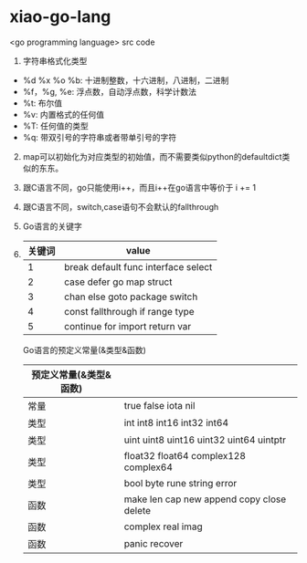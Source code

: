 # xiao-go-lang
&lt;go programming language> src code

1. 字符串格式化类型
- %d %x %o %b: 十进制整数，十六进制，八进制，二进制
- %f，%g, %e: 浮点数，自动浮点数，科学计数法
- %t: 布尔值
- %v: 内置格式的任何值
- %T: 任何值的类型
- %q: 带双引号的字符串或者带单引号的字符

2. map可以初始化为对应类型的初始值，而不需要类似python的defaultdict类似的东东。

3. 跟C语言不同，go只能使用i++，而且i++在go语言中等价于 i += 1

4. 跟C语言不同，switch,case语句不会默认的fallthrough

5. Go语言的关键字

6. | 关键词  | value                               |
   | ------ | ----------------------------------- |
   | 1      | break default func interface select |
   | 2      | case defer go map struct            |
   | 3      | chan else goto package switch       |
   | 4      | const fallthrough if range type     |
   | 5      | continue for import return var      |

   Go语言的预定义常量(&类型&函数)

   | 预定义常量(&类型&函数)    |                                           |
   | --------------------- | ----------------------------------------- |
   | 常量                   | true false iota nil                       |
   | 类型                   | int int8 int16 int32 int64                |
   | 类型                   | uint uint8 uint16 uint32 uint64 uintptr   |
   | 类型                   | float32 float64 complex128 complex64      |
   | 类型                   | bool byte rune string error               |
   | 函数                   | make len cap new append copy close delete |
   | 函数                   | complex real imag                         |
   | 函数                   | panic recover                             |

   ​
